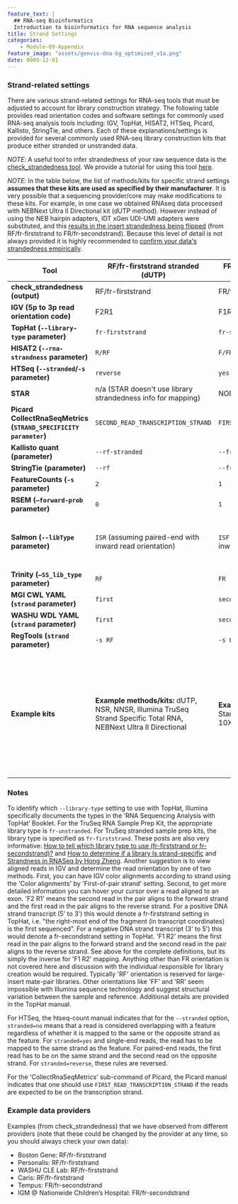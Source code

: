 ```yaml
---
feature_text: |
  ## RNA-seq Bioinformatics
  Introduction to bioinformatics for RNA sequence analysis
title: Strand Settings
categories:
    - Module-09-Appendix
feature_image: "assets/genvis-dna-bg_optimized_v1a.png"
date: 0009-12-01
---
```


### Strand-related settings

There are various strand-related settings for RNA-seq tools that must be adjusted to account for library construction strategy. The following table provides read orientation codes and software settings for commonly used RNA-seq analysis tools including: IGV, TopHat, HISAT2, HTSeq, Picard, Kallisto, StringTie, and others. Each of these explanations/settings is provided for several commonly used RNA-seq library construction kits that produce either stranded or unstranded data.

*NOTE*: A useful tool to infer strandedness of your raw sequence data is the [check_strandedness tool](https://github.com/betsig/how_are_we_stranded_here). We provide a tutorial for using this tool [here](/module-01-inputs/0001/05/01/RNAseq_Data/#determining-the-strandedness-of-rna-seq-data).

*NOTE*: In the table below, the list of methods/kits for specific strand settings **assumes that these kits are used as specified by their manufacturer**. It is very possible that a sequencing provider/core may make modifications to these kits. For example, in one case we obtained RNAseq data processed with NEBNext Ultra II Directional kit (dUTP method). However instead of using the NEB hairpin adapters, IDT xGen UDI-UMI adapters were substituted, and this [results in the insert strandedness being flipped](https://www.idtdna.com/pages/support/faqs/can-the-xgen-unique-dual-index-umi-adapters-be-used-for-rna-seq) (from RF/fr-firststrand to FR/fr-secondstrand). Because this level of detail is not always provided it is highly recommended to [confirm your data's strandedness empirically](https://github.com/betsig/how_are_we_stranded_here).  

| **Tool**                                                         | **RF/fr-firststrand stranded (dUTP)**                           | **FR/fr-secondstrand stranded (Ligation)**               | **Unstranded**                                          |
|------------------------------------------------------------------|-----------------------------------------------------------------|----------------------------------------------------------|---------------------------------------------------------|
| **check_strandedness (output)**                                  | RF/fr-firststrand                                               | FR/fr-secondstrand                                       | unstranded                                              |
| **IGV (5p to 3p read orientation code)**                         | F2R1                                                            | F1R2                                                     | F2R1 or F1R2                                            |
| **TopHat (`--library-type` parameter)**                          | `fr-firststrand`                                                | `fr-secondstrand`                                        | `fr-unstranded`                                         |
| **HISAT2 (`--rna-strandness` parameter)**                        | `R/RF`                                                          | `F/FR`                                                   | NONE                                                    |
| **HTSeq (`--stranded`/`-s` parameter)**                          | `reverse`                                                       | `yes`                                                    | no                                                      |
| **STAR**                                                         | n/a (STAR doesn't use library strandedness info for mapping)    | NONE                                                     | NONE                                                    |
| **Picard CollectRnaSeqMetrics (`STRAND_SPECIFICITY parameter`)** | `SECOND_READ_TRANSCRIPTION_STRAND`                              | `FIRST_READ_TRANSCRIPTION_STRAND`                        | NONE                                                    |
| **Kallisto quant (parameter)**                                   | `--rf-stranded`                                                 | `--fr-stranded`                                          | NONE                                                    |
| **StringTie (parameter)**                                        | `--rf`                                                          | `--fr`                                                   | NONE                                                    |
| **FeatureCounts (`-s` parameter)**                               | `2`                                                             | `1`                                                      | `0`                                                     |
| **RSEM (`–forward-prob` parameter)**                             | `0`                                                             | `1`                                                      | `0.5`                                                   |
| **Salmon (`--libType` parameter)**                               | `ISR` (assuming paired-end with inward read orientation)        | `ISF` (assuming paired-end with inward read orientation) | `IU` (assuming paired-end with inward read orientation) |
| **Trinity (`–SS_lib_type` parameter)**                           | `RF`                                                            | `FR`                                                     | NONE                                                    |
| **MGI CWL YAML (`strand` parameter)**                            | `first`                                                         | `second`                                                 | NONE                                                    |
| **WASHU WDL YAML (`strand` parameter)**                          | `first`                                                         | `second`                                                 | `unstranded`                                            |
| **RegTools (`strand` parameter)**                                | `-s RF`                                                          | `-s FR`                                                   | `-s XS`                                                  |
| **Example kits**                                                 | **Example methods/kits:** dUTP, NSR, NNSR, Illumina TruSeq Strand Specific Total RNA, NEBNext Ultra II Directional | **Example methods/kits:** Ligation, Standard SOLiD, NuGEN Encore, 10X 5’ scRNA data    | **Example kits/data:** Standard Illumina, NuGEN OvationV2, SMARTer universal low input RNA kit (TaKara), GDC normalized TCGA data           |

### Notes

To identify which `--library-type` setting to use with TopHat, Illumina specifically documents the types in the ‘RNA Sequencing Analysis with TopHat’ Booklet. For the TruSeq RNA Sample Prep Kit, the appropriate library type is `fr-unstranded`. For TruSeq stranded sample prep kits, the library type is specified as `fr-firststrand`. These posts are also very informative: [How to tell which library type to use (fr-firststrand or fr-secondstrand)?](https://onetipperday.blogspot.com/2012/07/how-to-tell-which-library-type-to-use.html) and [How to determine if a library Is strand-specific](https://www.biostars.org/p/56958/) and [Strandness in RNASeq by Hong Zheng](https://littlebitofdata.com/en/2017/08/strandness_in_rnaseq/). Another suggestion is to view aligned reads in IGV and determine the read orientation by one of two methods. First, you can have IGV color alignments according to strand using the 'Color alignments' by 'First-of-pair strand' setting. Second, to get more detailed information you can hover your cursor over a read aligned to an exon. 'F2 R1' means the second read in the pair aligns to the forward strand and the first read in the pair aligns to the reverse strand. For a positive DNA strand transcript (5' to 3') this would denote a fr-firststrand setting in TopHat, i.e. "the right-most end of the fragment (in transcript coordinates) is the first sequenced". For a negative DNA strand transcript (3' to 5') this would denote a fr-secondstrand setting in TopHat. 'F1 R2' means the first read in the pair aligns to the forward strand and the second read in the pair aligns to the reverse strand. See above for the complete definitions, but its simply the inverse for 'F1 R2' mapping. Anything other than FR orientation is not covered here and discussion with the individual responsible for library creation would be required. Typically 'RF' orientation is reserved for large-insert mate-pair libraries. Other orientations like 'FF' and 'RR' seem impossible with Illumina sequence technology and suggest structural variation between the sample and reference. Additional details are provided in the TopHat manual.

For HTSeq, the htseq-count manual indicates that for the `--stranded` option, `stranded=no` means that a read is considered overlapping with a feature regardless of whether it is mapped to the same or the opposite strand as the feature. For `stranded=yes` and single-end reads, the read has to be mapped to the same strand as the feature. For paired-end reads, the first read has to be on the same strand and the second read on the opposite strand. For `stranded=reverse`, these rules are reversed.

For the 'CollectRnaSeqMetrics' sub-command of Picard, the Picard manual indicates that one should use `FIRST_READ_TRANSCRIPTION_STRAND` if the reads are expected to be on the transcription strand.

### Example data providers

Examples (from check_strandedness) that we have observed from different providers (note that these could be changed by the provider at any time, so you should always check your own data):

- Boston Gene: RF/fr-firststrand
- Personalis: RF/fr-firststrand
- WASHU CLE Lab: RF/fr-firststrand
- Caris: RF/fr-firststrand
- Tempus: FR/fr-secondstrand
- IGM @ Nationwide Children’s Hospital: FR/fr-secondstrand

